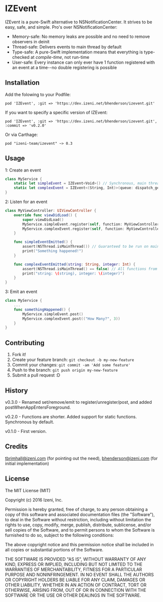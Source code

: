 # IZEvent

IZEvent is a pure-Swift alternative to NSNotificationCenter. It strives to be easy, safe, and simple. Pro's over NSNotificationCenter:

- Memory-safe: No memory leaks are possible and no need to remove observers in deinit
- Thread-safe: Delivers events to main thread by default
- Type-safe: A pure-Swift implementation means that everything is type-checked at _compile-time_, not run-time
- User-safe: Every instance can only ever have 1 function registered with an event at a time--no double registering is possible

## Installation

Add the folowing to your Podfile:

```
pod 'IZEvent', :git => 'https://dev.izeni.net/bhenderson/izevent.git'
```

If you want to specify a specific version of IZEvent:

```
pod 'IZEvent', :git => 'https://dev.izeni.net/bhenderson/izevent.git', :commit => 'v0.2.0'
```

Or via Carthage:

```
pod "izeni-team/izevent" ~> 0.3
```

## Usage

1: Create an event

```swift
class MyService {
    static let simpleEvent = IZEvent<Void>() // Synchronous, main thread delivery by default.
    static let complexEvent = IZEvent<(String, Int)>(queue: dispatch_get_global_queue(DISPATCH_QUEUE_PRIORITY_BACKGROUND, 0))
}
```

2: Listen for an event

```swift
class MyViewController: UIViewController {
    override func viewDidLoad() {
        super.viewDidLoad()
        MyService.simpleEvent.register(self, function: MyViewController.simpleEventEmitted)
        MyService.complexEvent.register(self, function: MyViewController.complexEventEmitted)
    }

    func simpleEventEmitted() {
        assert(NSThread.isMainThread()) // Guaranteed to be run on main thread.
        print("Something happened!")
    }

    func complexEventEmitted(string: String, integer: Int) {
        assert(NSThread.isMainThread() == false) // All functions from this event are delivered on the background thread.
        print("string: \(string), integer: \(integer)")
    }
}
```

3: Emit an event

```swift
class MyService {
    ...
    func somethingHappened() {
        MyService.simpleEvent.post()
        MyService.complexEvent.post(("How Many?", 3))
    }
}
```

## Contributing

1. Fork it!
2. Create your feature branch: `git checkout -b my-new-feature`
3. Commit your changes: `git commit -am 'Add some feature'`
4. Push to the branch: `git push origin my-new-feature`
5. Submit a pull request :D

## History

v0.3.0 - Renamed set/remove/emit to register/unregister/post, and added postWhenAppEntersForeground.

v0.2.0 - Functions are shorter. Added support for static functions. Synchronous by default.

v0.1.0 - First version.

## Credits

tbrimhall@izeni.com (for pointing out the need), bhenderson@izeni.com (for initial implementation)

## License

The MIT License (MIT)

Copyright (c) 2016 Izeni, Inc.

Permission is hereby granted, free of charge, to any person obtaining a copy of this software and associated documentation files (the "Software"), to deal in the Software without restriction, including without limitation the rights to use, copy, modify, merge, publish, distribute, sublicense, and/or sell copies of the Software, and to permit persons to whom the Software is furnished to do so, subject to the following conditions:

The above copyright notice and this permission notice shall be included in all copies or substantial portions of the Software.

THE SOFTWARE IS PROVIDED "AS IS", WITHOUT WARRANTY OF ANY KIND, EXPRESS OR IMPLIED, INCLUDING BUT NOT LIMITED TO THE WARRANTIES OF MERCHANTABILITY, FITNESS FOR A PARTICULAR PURPOSE AND NONINFRINGEMENT. IN NO EVENT SHALL THE AUTHORS OR COPYRIGHT HOLDERS BE LIABLE FOR ANY CLAIM, DAMAGES OR OTHER LIABILITY, WHETHER IN AN ACTION OF CONTRACT, TORT OR OTHERWISE, ARISING FROM, OUT OF OR IN CONNECTION WITH THE SOFTWARE OR THE USE OR OTHER DEALINGS IN THE SOFTWARE.
